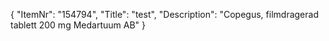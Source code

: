{
  "ItemNr": "154794",
  "Title": "test",
  "Description": "Copegus, filmdragerad tablett 200 mg Medartuum AB"
}